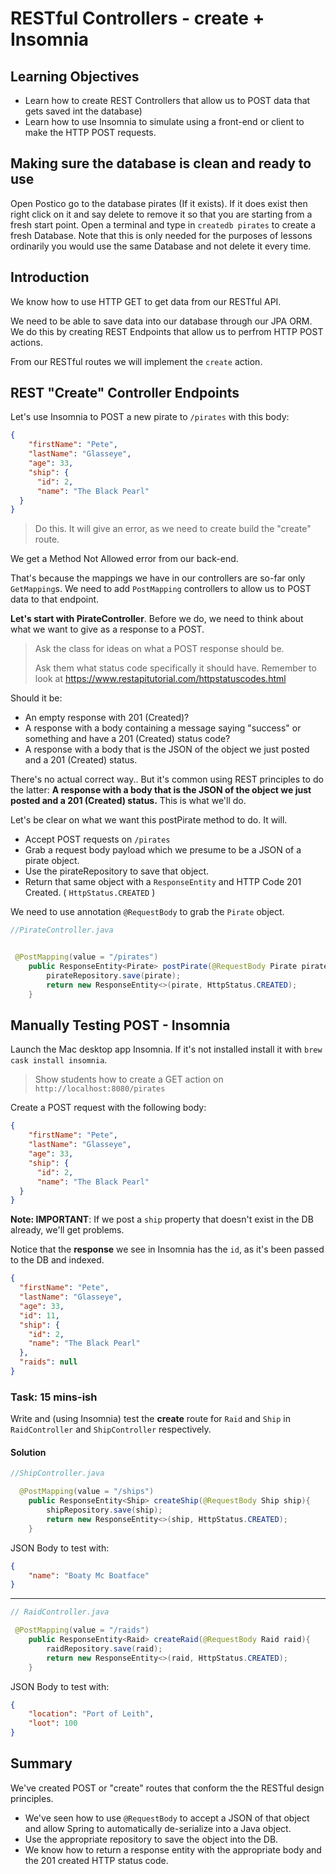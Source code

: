 # RESTful Controllers - create + Insomnia

## Learning Objectives
* Learn how to create REST Controllers that allow us to POST data that gets saved int the database)
* Learn how to use Insomnia to simulate using a front-end or client to make the HTTP POST requests.

## Making sure the database is clean and ready to use

Open Postico go to the database pirates (If it exists).
If it does exist then right click on it and say delete to remove it so that you are starting from a fresh start point.
Open a terminal and type in ```createdb pirates``` to create a fresh Database.
Note that this is only needed for the purposes of lessons ordinarily you would use the same Database and not delete it every time.

## Introduction

We know how to use HTTP GET to get data from our RESTful API.

We need to be able to save data into our database through our JPA ORM. We do this by creating REST Endpoints that allow us to perfrom HTTP POST actions.

From our RESTful routes we will implement the `create` action.

## REST "Create" Controller Endpoints

Let's use Insomnia to POST a new pirate to `/pirates` with this body:
```json
{
	"firstName": "Pete",
	"lastName": "Glasseye",
	"age": 33,
	"ship": {
  	  "id": 2,
  	  "name": "The Black Pearl"
  }
}

```

> Do this. It will give an error, as we need to create build the "create" route.

We get a Method Not Allowed error from our back-end.

That's because the mappings we have in our controllers are so-far only `GetMapping`s. We need to add `PostMapping` controllers to allow us to POST data to that endpoint.

**Let's start with PirateController**. Before we do, we need to think about what we want to give as a response to a POST.

> Ask the class for ideas on what a POST response should be.
>
> Ask them what status code specifically it should have. Remember to look at [https://www.restapitutorial.com/httpstatuscodes.html ](https://www.restapitutorial.com/httpstatuscodes.html)

Should it be:

* An empty response with 201 (Created)?
* A response with a body containing a message saying "success" or something and have a 201 (Created) status code?
* A response with a body that is the JSON of the object we just posted and a 201 (Created) status.

There's no actual correct way.. But it's common using REST principles to do the latter: **A response with a body that is the JSON of the object we just posted and a 201 (Created) status.** This is what we'll do.

Let's be clear on what we want this postPirate method to do. It will.

* Accept POST requests on `/pirates`
* Grab a request body payload which we presume to be a JSON of a pirate object.
* Use the pirateRepository to save that object.
* Return that same object with a `ResponseEntity` and HTTP Code 201 Created. ( `HttpStatus.CREATED` )

We need to use annotation `@RequestBody` to grab the `Pirate` object.

```java
//PirateController.java


 @PostMapping(value = "/pirates")
    public ResponseEntity<Pirate> postPirate(@RequestBody Pirate pirate){
        pirateRepository.save(pirate);
        return new ResponseEntity<>(pirate, HttpStatus.CREATED);
    }

```

## Manually Testing POST - Insomnia

Launch the Mac desktop app Insomnia. If it's not installed install it with `brew cask install insomnia`.

> Show students how to create a GET action on `http://localhost:8080/pirates`

Create a POST request with the following body:

```json
{
	"firstName": "Pete",
	"lastName": "Glasseye",
	"age": 33,
	"ship": {
  	  "id": 2,
  	  "name": "The Black Pearl"
  }
}

```

**Note: IMPORTANT**: If we post a `ship` property that doesn't exist in the DB already, we'll get problems.

Notice that the **response** we see in Insomnia has the `id`, as it's been passed to the DB and indexed.

```json
{
  "firstName": "Pete",
  "lastName": "Glasseye",
  "age": 33,
  "id": 11,
  "ship": {
    "id": 2,
    "name": "The Black Pearl"
  },
  "raids": null
}
```

### Task: 15 mins-ish

Write and (using Insomnia) test the **create** route for `Raid` and `Ship` in `RaidController` and `ShipController` respectively.

#### Solution

```java
//ShipController.java

  @PostMapping(value = "/ships")
    public ResponseEntity<Ship> createShip(@RequestBody Ship ship){
        shipRepository.save(ship);
        return new ResponseEntity<>(ship, HttpStatus.CREATED);
    }
```

JSON Body to test with:

```json
{
	"name": "Boaty Mc Boatface"
}

```
------

```java
// RaidController.java

 @PostMapping(value = "/raids")
    public ResponseEntity<Raid> createRaid(@RequestBody Raid raid){
        raidRepository.save(raid);
        return new ResponseEntity<>(raid, HttpStatus.CREATED);
    }

```

JSON Body to test with:

```json
{
	"location": "Port of Leith",
	"loot": 100
}

```


## Summary

We've created POST or "create" routes that conform the the RESTful design principles.

* We've seen how to use `@RequestBody` to accept a JSON of that object and allow Spring to automatically de-serialize into a Java object.
* Use the appropriate repository to save the object into the DB.
* We know how to return a response entity with the appropriate body and the 201 created HTTP status code.
